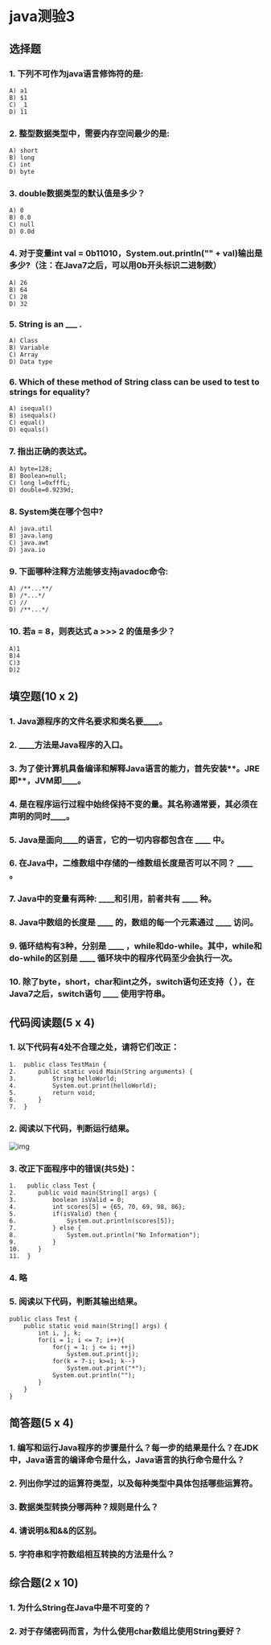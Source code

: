 # java测验3

## 选择题

### 1. 下列不可作为java语言修饰符的是:

```
A) a1                   
B) $1                    
C) _1                   
D) 11

```

### 2. 整型数据类型中，需要内存空间最少的是:

```
A) short                
B) long                 
C) int                  
D) byte

```

### 3. double数据类型的默认值是多少？

```
A) 0                    
B) 0.0
C) null                  
D) 0.0d

```

### 4. 对于变量int val = 0b11010，System.out.println("" + val)输出是多少?（注：在Java7之后，可以用0b开头标识二进制数）

```
A) 26                   
B) 64
C) 28                   
D) 32

```

### 5. String is an ___ .

```
A) Class                 
B) Variable
C) Array                 
D) Data type

```

### 6. Which of these method of String class can be used to test to strings for equality?

```
A) isequal()              
B) isequals()
C) equal()                
D) equals()

```

### 7. 指出正确的表达式。

```
A) byte=128;               
B) Boolean=null;
C) long l=0xfffL;             
D) double=0.9239d;

```

### 8. System类在哪个包中?

```
A) java.util                 
B) java.lang
C) java.awt                 
D) java.io

```

### 9. 下面哪种注释方法能够支持javadoc命令:

```
A) /**...**/                   
B) /*...*/
C) //                       
D) /**...*/

```

### 10. 若a = 8，则表达式 a >>> 2 的值是多少？

```
A)1                       
B)4
C)3                       
D)2

```

## 填空题(10 x 2)

### 1. Java源程序的文件名要求和类名要____。

### 2. ____方法是Java程序的入口。

### 3. 为了使计算机具备编译和解释Java语言的能力，首先安装**。JRE 即**，JVM即____。

### 4. **是在程序运行过程中始终保持不变的量。其名称通常要**，其必须在声明的同时____。

### 5. Java是面向____的语言，它的一切内容都包含在 ____ 中。

### 6. 在Java中，二维数组中存储的一维数组长度是否可以不同？ ____ 。

### 7. Java中的变量有两种: ____和引用，前者共有 ____ 种。

### 8. Java中数组的长度是 ____ 的，数组的每一个元素通过 ____ 访问。

### 9. 循环结构有3种，分别是 ____ ，while和do-while。其中，while和do-while的区别是 ____ 循环块中的程序代码至少会执行一次。

### 10. 除了byte，short，char和int之外，switch语句还支持（	），在Java7之后，switch语句 ____ 使用字符串。

## 代码阅读题(5 x 4)

### 1. 以下代码有4处不合理之处，请将它们改正：

```
1.  public class TestMain {
2.      public static void Main(String arguments) {
3.          String helloWorld;
4.          System.out.print(helloWorld);
5.          return void;
6.      }
7.  }

```

### 2. 阅读以下代码，判断运行结果。

![img](http://i4.tietuku.cn/84cbfaa1a156dcb2.png)

### 3. 改正下面程序中的错误(共5处)：

```
1.   public class Test {
2.      public void main(String[] args) {
3.          boolean isValid = 0;
4.          int scores[5] = {65, 70, 69, 98, 86};
5.          if(isValid) then {
6.              System.out.println(scores[5]);
7.          } else {
8.              System.out.println("No Information");
9.          }
10.     }
11.  }
```

### 4. 略

### 5. 阅读以下代码，判断其输出结果。

```
public class Test {
    public static void main(String[] args) {
        int i, j, k;
        for(i = 1; i <= 7; i++){
            for(j = 1; j <= i; ++j)
                System.out.print(j);
            for(k = 7-i; k>=1; k--)
                System.out.print("*");
            System.out.println("");
        }
    }
}

```

## 简答题(5 x 4)

### 1. 编写和运行Java程序的步骤是什么？每一步的结果是什么？在JDK中，Java语言的编译命令是什么，Java语言的执行命令是什么？

### 2. 列出你学过的运算符类型，以及每种类型中具体包括哪些运算符。

### 3. 数据类型转换分哪两种？规则是什么？

### 4. 请说明&和&&的区别。

### 5. 字符串和字符数组相互转换的方法是什么？

## 综合题(2 x 10)

### 1. 为什么String在Java中是不可变的？

### 2. 对于存储密码而言，为什么使用char数组比使用String要好？



